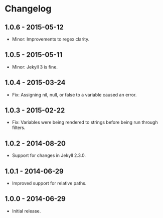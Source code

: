 # Changelog

## 1.0.6 - 2015-05-12
- Minor: Improvements to regex clarity.

## 1.0.5 - 2015-05-11
- Minor: Jekyll 3 is fine.

## 1.0.4 - 2015-03-24
- Fix: Assigning nil, null, or false to a variable caused an error.

## 1.0.3 - 2015-02-22
- Fix: Variables were being rendered to strings before being run through filters.

## 1.0.2 - 2014-08-20
- Support for changes in Jekyll 2.3.0.

## 1.0.1 - 2014-06-29
- Improved support for relative paths.

## 1.0.0 - 2014-06-29
- Initial release.
